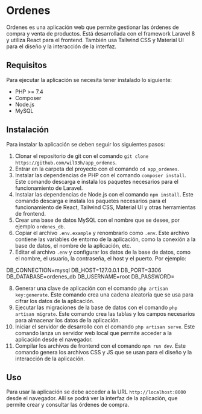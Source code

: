 # Ordenes
Ordenes es una aplicación web que permite gestionar las órdenes de compra y venta de productos. Está desarrollada con el framework Laravel 8 y utiliza React para el frontend. También usa Tailwind CSS y Material UI para el diseño y la interacción de la interfaz.

## Requisitos
Para ejecutar la aplicación se necesita tener instalado lo siguiente:

- PHP >= 7.4
- Composer
- Node.js
- MySQL

## Instalación
Para instalar la aplicación se deben seguir los siguientes pasos:

1. Clonar el repositorio de git con el comando `git clone https://github.com/wil93h/app_ordenes`.
2. Entrar en la carpeta del proyecto con el comando `cd app_ordenes`.
3. Instalar las dependencias de PHP con el comando `composer install`. Este comando descarga e instala los paquetes necesarios para el funcionamiento de Laravel.
4. Instalar las dependencias de Node.js con el comando `npm install`. Este comando descarga e instala los paquetes necesarios para el funcionamiento de React, Tailwind CSS, Material UI y otras herramientas de frontend.
5. Crear una base de datos MySQL con el nombre que se desee, por ejemplo `ordenes_db`.
6. Copiar el archivo `.env.example` y renombrarlo como `.env`. Este archivo contiene las variables de entorno de la aplicación, como la conexión a la base de datos, el nombre de la aplicación, etc.
7. Editar el archivo `.env` y configurar los datos de la base de datos, como el nombre, el usuario, la contraseña, el host y el puerto. Por ejemplo:


DB_CONNECTION=mysql DB_HOST=127.0.0.1 DB_PORT=3306 DB_DATABASE=ordenes_db DB_USERNAME=root DB_PASSWORD=


8. Generar una clave de aplicación con el comando `php artisan key:generate`. Este comando crea una cadena aleatoria que se usa para cifrar los datos de la aplicación.
9. Ejecutar las migraciones de la base de datos con el comando `php artisan migrate`. Este comando crea las tablas y los campos necesarios para almacenar los datos de la aplicación.
10. Iniciar el servidor de desarrollo con el comando `php artisan serve`. Este comando lanza un servidor web local que permite acceder a la aplicación desde el navegador.
11. Compilar los archivos de frontend con el comando `npm run dev`. Este comando genera los archivos CSS y JS que se usan para el diseño y la interacción de la aplicación.

## Uso
Para usar la aplicación se debe acceder a la URL `http://localhost:8000` desde el navegador. Allí se podrá ver la interfaz de la aplicación, que permite crear y consultar las órdenes de compra.